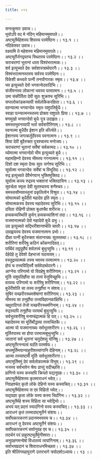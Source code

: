 ```yaml
---
title: ०१३

---
```

सनत्कुमार उवाच।।  
भूयोऽपि वद मे नंदिन् महिमानमुमापते।।  
अष्टमूर्तेर्महेशस्य शिवस्य परमेष्ठिनः।। १३.१ ।।  
नंदिकेश्वर उवाच।।  
वक्ष्यामि ते महेशस्य महिमानमुमापतेः।।  
अष्टमूर्तेर्जगद्व्याप्य स्थितस्य परमेष्ठिनः।। १३.२ ।।  
चराचराणां भूतानां धाता विश्वंभरात्मकः।।  
शर्व इत्युच्यते देवः सर्वशास्त्रार्थपारगैः।। १३.३ ।।  
विश्वंभरात्मनस्तस्य सर्वस्य परमेष्ठिनः।।  
विकेशी कथ्यते पत्नी तनयोंगारकः स्मृतः।। १३.४ ।।  
भव इत्युच्यते देवो भगवान्वेदवादिभिः।।  
संजीवनस्य लोकानां भवस्य परमात्मनः।। १३.५ ।।  
उमा संकीर्तिता देवी सुतः शुक्रश्च सूरिभिः।।  
सप्तलोकांडकव्यापी सर्वलोकैकरक्षिता।। १३.६ ।।  
वह्न्यात्मा भगवान्देवः स्मृतः पशुपतिर्बुधैः।।  
स्वाहा पत्न्यात्मनस्तस्य प्रोक्ता पशुपतेः प्रिया।। १३.७ ।।  
षणमुखो भगवान्देवो बुधैः पुत्र उदाहृतः।।  
समस्तभुवनव्यापी भर्ता सर्वशरीरिणाम्।। १३.८ ।।  
पवनात्मा बुधैर्देव ईशान इति कीर्त्यते।।  
ईशानस्य जगत्कर्तुर्देवस्य पवनात्मनः।। १३.९ ।।  
शिवा देवी बुदैरुक्ता पुत्रश्चास्य मनोजवः।।  
चराचराणां भूतानां सर्वेषां सर्वकामदः।। १३.१० ।।  
व्योमात्मा भगवान्देवो भीम इत्युच्यते बुधैः।।  
महामहिम्नो देवस्य भीमस्य गगनात्मनः।। १३.११ ।।  
दिशो दश स्मृता देव्यः सुतः सर्गश्च सूरिभिः।।  
सूर्यात्मा भगवान्देवः सर्वेषां च विभूतिदः।। १३.१२ ।।  
रुद्र इत्युच्यते देवैर्भगवान् भुक्तिमुक्तिदः।।  
सूर्यात्म कस्य रुद्रस्य भक्तानां भक्तिदायिनः।। १३.१३ ।।  
सुवर्चला स्मृता देवी सुतश्चास्य शनैश्चरः।।  
समस्तसौम्यवस्तूनां प्रकृतित्वेन विश्रुतः।। १३.१४ ।।  
सोमात्मको बुधैर्देवो महादेव इति स्मृतः।।  
सोमात्मकस्य देवस्य महादेवस्य सूरिभिः।। १३.१५ ।।  
दयिता रोहिणी प्रोक्ता बुधश्चैव शरीरजः।।  
हव्यकव्यस्थितिं कुर्वन् हव्यकव्याशिनां तदा।। १३.१६ ।।  
यजमानात्मको देवो महादेवो बुधैः प्रभुः।।  
उग्र इत्युच्यते सद्भिरीशानश्चेति चापरैः।। १३.१७ ।।  
उग्राह्वयस्य देवस्य यजमानात्मनः प्रभोः।।  
दीक्षा पत्नी बुधैरुक्ता संतानाख्यः सुतस्तथा।। १३.१८ ।।  
शरीरिणां शरीरेषु कठिनं कोंकणादिवत्।।  
पार्थिवं तद्वपुर्ज्ञेयं शर्वतत्त्वं बुभुत्सुभिः।। १३.१९ ।।  
देहेदेहे तु देवेशो देहभाजां यदव्ययम्।।  
वस्तुद्रव्यात्मकं तस्य भवस्य परमात्मनः।। १३.२० ।।  
ज्ञेयं च तत्त्वविद्भिर्वै सर्ववेदार्थपारगैः।।  
आग्नेयः परिणामो यो विग्रहेषु शरीरिणाम्।। १३.२१ ।।  
मूर्तिः पशुपतिर्ज्ञेया सा तत्त्वं वेत्तुमिच्छुभिः।।  
वायव्यः परिणामो यः शरीरेषु शरीरिणाम्।। १३.२२ ।।  
बुधैरीशोति सा तस्य तनुर्ज्ञेया न संशयः।।  
सुषिरं यच्छरीरस्थमशेषाणां शरीरिणाम्।। १३.२३ ।।  
भीमस्य सा तनुर्ज्ञेया तत्त्वविज्ञानकांक्षिभिः।।  
चक्षुरादिगतं तेजो यच्छरीरस्थमंगिनाम्।। १३.२४ ।।  
रुद्रस्यापि तनुर्ज्ञेया परमार्थं बुभुत्सुभिः।।  
सर्वभूतशरीरेषु मनश्चंद्रात्मकं हि यत्।। १३.२५ ।।  
महादेवस्य सा मूर्तिर्बोद्धव्या तत्त्वचिंतकैः।।  
आत्मा यो यजमानाख्यः सर्वभूतशरीरगः।। १३.२६ ।।  
मूर्तिरुग्रस्य सा ज्ञेया परमात्मबुभुत्सुभिः।।  
जातानां सर्व भूतानां चतुर्दशसु योनिषु।। १३.२७ ।।  
अष्टमूर्तेरनन्यत्वं वदंति परमर्षयः।।  
सप्तमूर्तिमयान्याहुरीशस्यांगानि देहिनाम्।। १३.२८ ।।  
आत्मा तस्याष्टमी मूर्तिः सर्वभूतशरीरगा।।  
अष्टमूर्तिममुं देवं सर्वलोकात्मकं विभुम्।। १३.२९ ।।  
भजस्व सर्वभावेन श्रेयः प्राप्तुं यदीच्छसि।।  
प्राणिनो यस्य कस्यापि क्रियते यद्यनुग्रहः।। १३.३० ।।  
अष्टमूर्तेर्महेशस्य कृतमाराधनं भवेत्।।  
निग्रहश्चेत् कृतो लोके देहिनो यस्य कस्यचित्।। १३.३१ ।।  
अष्टमूर्तेर्महेशस्य स एव विहितो भवेत्।।  
यद्यवज्ञा कृता लोके यस्य कस्य चिदंगिनः।। १३.३२ ।।  
अष्टमूर्तेर्महे शस्य विहिता सा भवेद्विभोः।।  
अभयं यत् प्रदत्तं स्यादंगिनो वस्य कस्यचित्।। १३.३३ ।।  
आराधनं कृतं तस्मादष्टमूर्तेर्न संशयः।।  
सर्वोपकारकरणं प्रदानमभयस्य च।। १३.३४ ।।  
आराधनं तु देवस्य अष्टमूर्तेर्न संशयः।।  
सर्वोपकारकरणं सर्वानुग्रह एव च।। १३.३५ ।।  
तदर्चनं परं प्राहुरष्टमूर्तेर्मुनीश्वराः।।  
अनुग्रहणमन्येषां विधातव्यं त्वयांगिनाम्।। १३.३६ ।।  
सर्वाभयप्रदानं च शिवाराधनमिच्छता।। १३.३७ ।।  
इति श्रीलिंगमहापुराणे उत्तरभागे त्रयोदशोऽध्यायः।। १३ ।।